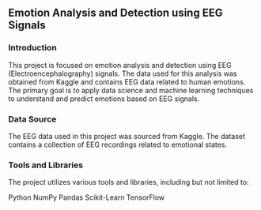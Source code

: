 ## Emotion Analysis and Detection using EEG Signals
### Introduction
This project is focused on emotion analysis and detection using EEG (Electroencephalography) signals. The data used for this analysis was obtained from Kaggle and contains EEG data related to human emotions. The primary goal is to apply data science and machine learning techniques to understand and predict emotions based on EEG signals.

### Data Source
The EEG data used in this project was sourced from Kaggle. The dataset contains a collection of EEG recordings related to emotional states.

### Tools and Libraries
The project utilizes various tools and libraries, including but not limited to:

Python
NumPy
Pandas
Scikit-Learn
TensorFlow
